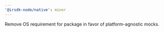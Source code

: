 ```yaml
---
'@irsdk-node/native': minor
---
```


Remove OS requirement for package in favor of platform-agnostic mocks.

